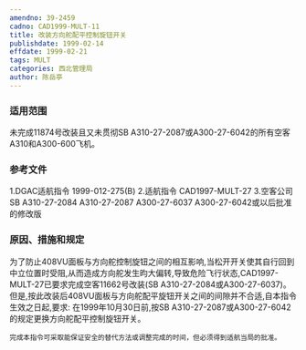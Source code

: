 ```yaml
---
amendno: 39-2459
cadno: CAD1999-MULT-11
title: 改装方向舵配平控制旋钮开关
publishdate: 1999-02-14
effdate: 1999-02-21
tags: MULT
categories: 西北管理局
author: 陈岳亭
---
```


### 适用范围 
未完成11874号改装且又未贯彻SB A310-27-2087或A300-27-6042的所有空客A310和A300-600飞机。

<!--more-->
### 参考文件
1.DGAC适航指令 1999-012-275(B) 
    2.适航指令 CAD1997-MULT-27 
    3.空客公司 SB A310-27-2084 A310-27-2087 A300-27-6037 A300-27-6042或以后批准的修改版

### 原因、措施和规定 
为了防止408VU面板与方向舵控制旋钮之间的相互影响,当松开开关使其自行回到中立位置时受阻,从而造成方向舵发生昀大偏转,导致危险飞行状态,CAD1997-MULT-27已要求完成空客11662号改装(SB A310-27-2084或A300-27-6037)。但是,按此改装后408VU面板与方向舵配平旋钮开关之间的间隙并不合适,自本指令生效之日起,要求: 
    在1999年10月30日前,按SB A310-27-2087或A300-27-6042的规定更换方向舵配平控制旋钮开关。 
       
    完成本指令可采取能保证安全的替代方法或调整完成的时间，但必须得到适航当局的批准。
